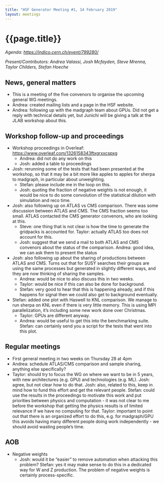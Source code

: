 ```yaml
---
title: "HSF Generator Meeting #1, 14 February 2019"
layout: meetings
---
```


# {{page.title}}

_Agenda:
[<span class="underline">https://indico.cern.ch/event/799280/</span>](https://indico.cern.ch/event/799280/)_

_Present/Contributors: Andrea Valassi, Josh Mcfayden, Steve Mrenna, Taylor
Childers, Stefan Hoeche_

## News, general matters

- This is a meeting of the five convenors to organise the upcoming general WG
  meetings.
- Andrea: created mailing lists and a page in the HSF website.
- Andrea: following up with the madgraph team about GPUs. Did not get a reply
  with technical details yet, but Junichi will be giving a talk at the JLAB
  workshop about this.

## Workshop follow-up and proceedings

- Workshop proceedings in Overleaf:
  [<span class="underline">https://www.overleaf.com/1326158343ftxgrxxcspxg</span>](https://www.overleaf.com/1326158343ftxgrxxcspxg)
  - Andrea: did not do any work on this
  - Josh: added a table to proceedings
- Josh: rerunning some of the tests that had been presented at the workshop, so
  that it may be a bit more like apples to apples for sherpa to madgraph, in
  particular about unweighting.
  - Stefan: please include me in the loop on this.
  - Josh: quoting the fraction of negative weights is not enough, it would be
    nice to do some convolution of the statistical dilution with simulation and
    reco time.
- Josh: also following up on ATLAS vs CMS comparison. There was some discussion
  between ATLAS and CMS. The CMS fraction seems too small. ATLAS contacted the
  CMS generator convenors, who are looking at this.
  - Steve: one thing that is not clear is how the time to generate the gridpacks
    is accounted for. Taylor: actually ATLAS too does not account for this.
  - Josh: suggest that we send a mail to both ATLAS and CMS convenors about the
    status of the comparison. Andrea: good idea, we can ask them to present the
    status
- Josh: also following up about the sharing of productions between ATLAS and
  CMS. Turns out that for SUSY searches their groups are using the same
  processes but generated in slightly different ways, and they are now thinking
  of sharing the samples.
  - Andrea: would be nice to also discuss this in two weeks.
  - Taylor: would be nice if this can also be done for background.
  - Stefan: very good to hear that this is happening already, and if this
    happens for signal then we could also get to background eventually.
- Stefan: added one plot with Haswell to KNL comparison. We manage to run sherpa
  on KNL even if there is very little memory. This is using MPI parallelization,
  it’s including some new work done over Christmas.
  - Taylor: GPUs are different anyway.
  - Andrea: would be useful to get this into the benchmarking suite. Stefan: can
    certainly send you a script for the tests that went into this plot.

## Regular meetings

- First general meeting in two weeks on Thursday 28 at 4pm
- Andrea: schedule ATLAS/CMS comparison and sample sharing, anything else
  specifically?
- Taylor: should try to focus the WG on where we want to be in 5 years, with new
  architectures (e.g. GPU) and technologies (e.g. ML). Josh: agree, but not
  clear how to do that. Josh: also, related to this, keep in mind how to fund
  this effort and get the relevant people. Stefan: could use the results in the
  proceedings to motivate this work and put priorities between physics and
  computation - it was not clear to me before the workshop that getting the
  physics results is of limited relevance if we have no computing for that.
  Taylor: important to point out that there is an organized effort to do this,
  e.g. for madgraph/GPU this avoids having many different people doing work
  independently - we should avoid wasting people’s time.

## AOB

- Negative weights
  - Josh: would it be “easier” to remove automation when attacking this problem?
    Stefan: yes it may make sense to do this in a dedicated way for W and Z
    production. The problem of negative weights is certainly process-specific.
